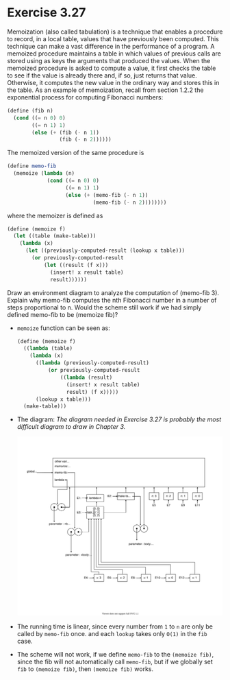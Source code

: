 # Exercise 3.27

Memoization (also called tabulation) is a technique that enables a procedure to
record, in a local table, values that have previously been computed. This
technique can make a vast difference in the performance of a program. A memoized
procedure maintains a table in which values of previous calls are stored using
as keys the arguments that produced the values. When the memoized procedure is
asked to compute a value, it first checks the table to see if the value is
already there and, if so, just returns that value. Otherwise, it computes the
new value in the ordinary way and stores this in the table. As an example of
memoization, recall from section 1.2.2 the exponential process for computing
Fibonacci numbers:

```scheme
(define (fib n)
  (cond ((= n 0) 0)
        ((= n 1) 1)
        (else (+ (fib (- n 1))
                 (fib (- n 2))))))
```

The memoized version of the same procedure is

```scheme
(define memo-fib
  (memoize (lambda (n)
             (cond ((= n 0) 0)
                   ((= n 1) 1)
                   (else (+ (memo-fib (- n 1))
                            (memo-fib (- n 2))))))))
```

where the memoizer is defined as

```scheme
(define (memoize f)
  (let ((table (make-table)))
    (lambda (x)
      (let ((previously-computed-result (lookup x table)))
        (or previously-computed-result
            (let ((result (f x)))
              (insert! x result table)
              result))))))
```

Draw an environment diagram to analyze the computation of (memo-fib 3). Explain
why memo-fib computes the nth Fibonacci number in a number of steps proportional
to n. Would the scheme still work if we had simply defined memo-fib to be
(memoize fib)?

- `memoize` function can be seen as:

  ```scheme
  (define (memoize f)
    ((lambda (table)
      (lambda (x)
        ((lambda (previously-computed-result)
            (or previously-computed-result
                ((lambda (result)
                  (insert! x result table)
                  result) (f x)))))
        (lookup x table)))
    (make-table)))
  ```

- The diagram: _The diagram needed in Exercise 3.27 is probably the most
  difficult diagram to draw in Chapter 3._

  ![ex3.27](pics/ex3.27/ex3.27.svg)

- The running time is linear, since every number from `1` to `n` are only be
  called by `memo-fib` once. and each `lookup` takes only `O(1)` in the `fib`
  case.

- The scheme will not work, if we define `memo-fib` to the `(memoize fib)`,
  since the fib will not automatically call `memo-fib`, but if we globally set
  `fib` to `(memoize fib)`, then `(memoize fib)` works.

